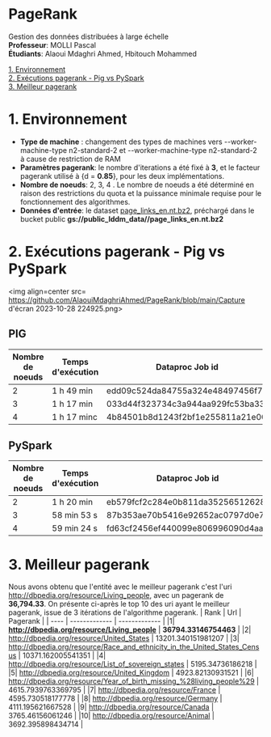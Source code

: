 # PageRank

Gestion des données distribuées à large échelle  
**Professeur**: MOLLI Pascal  
**Étudiants**: Alaoui Mdaghri Ahmed, Hbitouch Mohammed

[1. Environnement ](1-Environnement)  
[2. Exécutions pagerank - Pig vs PySpark](1-exécutions-pagerank---pig-vs-pyspark)  
[3. Meilleur pagerank](#2-meilleur-pagerank)  


# 1. Environnement
* **Type de machine** : changement des types de machines vers --worker-machine-type n2-standard-2 et --worker-machine-type n2-standard-2 à cause de restriction de RAM
* **Paramètres pagerank**: le nombre d'iterations a été fixé à **3**, et le facteur pagerank utilisé à {d = **0.85**}, pour les deux implémentations. 
* **Nombre de noeuds**: 2, 3, 4 . Le nombre de noeuds a été déterminé en raison des restrictions du quota et la puissance minimale requise pour le fonctionnement des algorithmes.
* **Données d'entrée**: le dataset [page_links_en.nt.bz2](http://downloads.dbpedia.org/3.5.1/en/page_links_en.nt.bz2), 
préchargé dans le bucket public **gs://public_lddm_data//page_links_en.nt.bz2**


# 2. Exécutions pagerank - Pig vs PySpark
<img align=center src= https://github.com/AlaouiMdaghriAhmed/PageRank/blob/main/Capture d'écran 2023-10-28 224925.png>



## PIG
| Nombre de noeuds | Temps d'exécution  | Dataproc Job id
| ------------- | -------------| ------------- |
| 2 | 1 h 49 min | edd09c524da84755a324e48497456f72 |
| 3 | 	1 h 17 min | 033d44f323734c3a944aa929fc53ba33 |
| 4 | 	1 h 17 minc |4b84501b8d1243f2bf1e255811a21e00 |


## PySpark
| Nombre de noeuds | Temps d'exécution | Dataproc Job id
| ------------- | ------------- | ------------- |
| 2 | 1 h 20 min | eb579fcf2c284e0b811da35256512628 |
| 3 | 58 min 53 s | 87b353ae70b5416e92652ac0797d0e7a |
| 4 | 59 min 24 s | fd63cf2456ef440099e806996090d4aa |






# 3. Meilleur pagerank
Nous avons obtenu que l'entité avec le meilleur pagerank c'est l'uri <http://dbpedia.org/resource/Living_people>, avec un pagerank de **36,794.33**. On présente ci-après le top 10 des uri ayant le meilleur pagerank, issue de 3 itérations de l'algorithme pagerank.
| Rank | Url  | Pagerank |
| ---- | ------------- | ------------- |
|1| **http://dbpedia.org/resource/Living_people** | **36794.33146754463**  |
|2| http://dbpedia.org/resource/United_States | 13201.340151981207  |
|3| http://dbpedia.org/resource/Race_and_ethnicity_in_the_United_States_Census | 10371.162005541351  |
|4| http://dbpedia.org/resource/List_of_sovereign_states  | 5195.34736186218  |
|5| http://dbpedia.org/resource/United_Kingdom  | 4923.82130931521  |
|6| http://dbpedia.org/resource/Year_of_birth_missing_%28living_people%29  | 4615.7939763369795  |
|7| http://dbpedia.org/resource/France  | 4595.730518177778  |
|8| http://dbpedia.org/resource/Germany  | 4111.195621667528  |
|9| http://dbpedia.org/resource/Canada  | 3765.46156061246 |
|10| http://dbpedia.org/resource/Animal  | 3692.395898434714  |  





